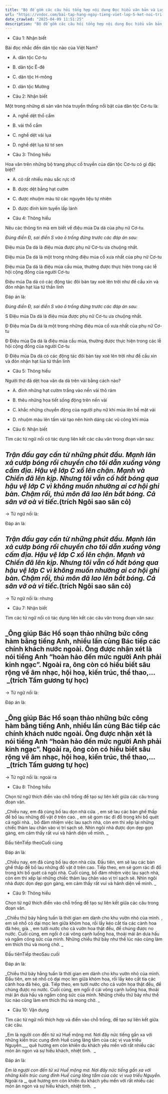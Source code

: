 ```yaml
---
title: "Bộ đề gồm các câu hỏi tổng hợp nội dung Đọc hiểu văn bản và Luyện từ và câu được học ở Tuần 24 trong chương trình Tiếng Việt lớp 5 Tập 2 Kết nối tri thức."
url: "https://vndoc.com/bai-tap-hang-ngay-tieng-viet-lop-5-ket-noi-tri-thuc-tuan-24-thu-4-335594"
date_crawled: "2025-04-09 11:51:25"
description: "Bộ đề gồm các câu hỏi tổng hợp nội dung Đọc hiểu văn bản và Luyện từ và câu được học ở Tuần 24 trong chương trình Tiếng Việt lớp 5 Tập 2 Kết nối tri thức."
---
```


* Câu 1:  Nhận biết

Bài đọc nhắc đến dân tộc nào của Việt Nam?

  * A. dân tộc Cơ-tu 
  * B. dân tộc Ê-đê 
  * C. dân tộc H-mông 
  * D. dân tộc Mường 



* Câu 2:  Nhận biết

Một trong những di sản văn hóa truyền thống nổi bật của dân tộc Cơ-tu là:

  * A. nghề dệt thổ cẩm 
  * B. vải thổ cẩm 
  * C. nghề dệt vải lụa 
  * D. nghề dệt lụa từ tơ sen 



* Câu 3:  Thông hiểu

Hoa văn trên những bộ trang phục cổ truyền của dân tộc Cơ-tu có gì đặc biệt?

  * A. có rất nhiều màu sắc rực rỡ 
  * B. được dệt bằng hạt cườm 
  * C. được nhuộm màu từ các nguyên liệu tự nhiên 
  * D. được đính kim tuyến lấp lánh 



* Câu 4:  Thông hiểu

Nêu các thông tin mà em biết về điệu múa Da dá của phụ nữ Cơ-tu.

_Đúng điền Đ, sai điền S vào ô trống đứng trước các đáp án sau:_

Điệu múa Da dá là điệu múa được phụ nữ Cơ-tu ưa chuộng nhất.

Điệu múa Da dá là một trong những điệu múa cổ xưa nhất của phụ nữ Cơ-tu

Điệu múa Da dá là điệu múa cầu mùa, thường được thực hiện trong các lễ hội cộng đồng của người Cơ-tu

Điệu múa Da dá có các động tác đôi bàn tay xoè lên trời như để cầu xin và đón nhận hạt lúa từ thần linh

Đáp án là:

_Đúng điền Đ, sai điền S vào ô trống đứng trước các đáp án sau:_

S Điệu múa Da dá là điệu múa được phụ nữ Cơ-tu ưa chuộng nhất.

Đ Điệu múa Da dá là một trong những điệu múa cổ xưa nhất của phụ nữ Cơ-tu

Đ Điệu múa Da dá là điệu múa cầu mùa, thường được thực hiện trong các lễ hội cộng đồng của người Cơ-tu

Đ Điệu múa Da dá có các động tác đôi bàn tay xoè lên trời như để cầu xin và đón nhận hạt lúa từ thần linh

* Câu 5:  Thông hiểu

Người thợ đã dệt hoa văn da dá trên vải bằng cách nào?

  * A. đính những hạt cườm trắng vào nền vải thô rám 
  * B. thêu những họa tiết sống động trên nền vải 
  * C. khắc những chuyển động của người phụ nữ khi múa lên bề mặt vải 
  * D. nhuộm màu lên tấm vải tạo nên hình dáng các vũ công khi múa 



* Câu 6:  Nhận biết

Tìm các từ ngữ nối có tác dụng liên kết các câu văn trong đoạn văn sau:

_Trận đấu gay cấn từ những phút đầu. Mạnh lăn xả cướp bóng rồi chuyền cho tôi dẫn xuống vòng cấm địa. Hậu vệ lớp C xổ lên chặn. Mạnh và Chiến đã lên kịp. Nhưng tôi vẫn cố hất bóng qua hậu vệ lớp C vì không muốn nhường ai cơ hội ghi bàn. Chậm rồi, thủ môn đã lao lên bắt bóng. Cả sân vỡ oà vì tiếc._(trích Ngôi sao sân cỏ)  
---  
  
→ Từ ngữ nối là: 

Đáp án là:

_Trận đấu gay cấn từ những phút đầu. Mạnh lăn xả cướp bóng rồi chuyền cho tôi dẫn xuống vòng cấm địa. Hậu vệ lớp C xổ lên chặn. Mạnh và Chiến đã lên kịp. Nhưng tôi vẫn cố hất bóng qua hậu vệ lớp C vì không muốn nhường ai cơ hội ghi bàn. Chậm rồi, thủ môn đã lao lên bắt bóng. Cả sân vỡ oà vì tiếc._(trích Ngôi sao sân cỏ)  
---  
  
→ Từ ngữ nối là: nhưng

* Câu 7:  Nhận biết

Tìm các từ ngữ nối có tác dụng liên kết các câu văn trong đoạn văn sau:

_Ông giúp Bác Hồ soạn thảo những bức công hàm bằng tiếng Anh, nhiều lần cùng Bác tiếp các chính khách nước ngoài. Ông được nhận xét là nói tiếng Anh “hoàn hảo đến mức người Anh phải kinh ngạc”. Ngoài ra, ông còn có hiểu biết sâu rộng về âm nhạc, hội hoạ, kiến trúc, thể thao,...  _(trích Tấm gương tự học)  
---  
  
→ Từ ngữ nối là: 

Đáp án là:

_Ông giúp Bác Hồ soạn thảo những bức công hàm bằng tiếng Anh, nhiều lần cùng Bác tiếp các chính khách nước ngoài. Ông được nhận xét là nói tiếng Anh “hoàn hảo đến mức người Anh phải kinh ngạc”. Ngoài ra, ông còn có hiểu biết sâu rộng về âm nhạc, hội hoạ, kiến trúc, thể thao,...  _(trích Tấm gương tự học)  
---  
  
→ Từ ngữ nối là: ngoài ra

* Câu 8:  Thông hiểu

Chọn từ ngữ thích điền vào chỗ trống để tạo sự liên kết giữa các câu trong đoạn văn.

_Chiều nay, em đã cùng bố lau dọn nhà cửa. , em sẽ lau các bàn ghế thấp để bố lau những đồ vật ở trên cao. , em sẽ gom rác đi đổ trong khi bố quét cả ngôi nhà. , bố đảm nhiệm việc lau sạch nhà, còn em thì xếp lại những chiếc thảm lau chân vào vị trí sạch sẽ. Nhìn ngôi nhà được dọn dẹp gọn gàng, em cảm thấy rất vui và hãnh diện về mình. _

Đầu tiênTiếp theoCuối cùng

Đáp án là:

_Chiều nay, em đã cùng bố lau dọn nhà cửa. Đầu tiên, em sẽ lau các bàn ghế thấp để bố lau những đồ vật ở trên cao. Tiếp theo, em sẽ gom rác đi đổ trong khi bố quét cả ngôi nhà. Cuối cùng, bố đảm nhiệm việc lau sạch nhà, còn em thì xếp lại những chiếc thảm lau chân vào vị trí sạch sẽ. Nhìn ngôi nhà được dọn dẹp gọn gàng, em cảm thấy rất vui và hãnh diện về mình. _

* Câu 9:  Thông hiểu

Chọn từ ngữ thích điền vào chỗ trống để tạo sự liên kết giữa các câu trong đoạn văn.

_Chiều thứ bảy hằng tuần là thời gian em dành cho khu vườn nhỏ của mình. , em sẽ nhổ cỏ dại mọc len giữa khóm hoa, rồi lấy kéo cắt tỉa các cành hoa đã héo, già. , em tưới nước cho cả vườn hoa thật đều, để chúng được no nước. Cuối cùng, em ngồi ở cái võng cạnh luống hoa, thoải mái ăn dưa hấu và ngắm công sức của mình. Những chiều thứ bảy như thế lúc nào cũng làm em thích thú và mong chờ. _

Đầu tiênTiếp theoSau cuối

Đáp án là:

_Chiều thứ bảy hằng tuần là thời gian em dành cho khu vườn nhỏ của mình. Đầu tiên, em sẽ nhổ cỏ dại mọc len giữa khóm hoa, rồi lấy kéo cắt tỉa các cành hoa đã héo, già. Tiếp theo, em tưới nước cho cả vườn hoa thật đều, để chúng được no nước. Cuối cùng, em ngồi ở cái võng cạnh luống hoa, thoải mái ăn dưa hấu và ngắm công sức của mình. Những chiều thứ bảy như thế lúc nào cũng làm em thích thú và mong chờ. _

* Câu 10:  Vận dụng

Tìm các từ ngữ nối thích hợp và điền vào chỗ trống, để tạo sự liên kết giữa các câu.

_Em là người con đến từ xứ Huế mộng mơ. Nơi đây nức tiếng gần xa với những kiến trúc cung đình Huế cùng lăng tẩm của các vị vua triều Nguyễn.__, quê hương em còn khiến du khách yêu mến với rất nhiều các món ăn ngon và sự hiếu khách, nhiệt tình.  _

Đáp án là:

_Em là người con đến từ xứ Huế mộng mơ. Nơi đây nức tiếng gần xa với những kiến trúc cung đình Huế cùng lăng tẩm của các vị vua triều Nguyễn._ Ngoài ra _, quê hương em còn khiến du khách yêu mến với rất nhiều các món ăn ngon và sự hiếu khách, nhiệt tình.  _
